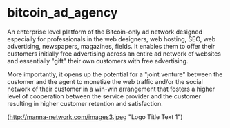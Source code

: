 # bitcoin_ad_agency
An enterprise level platform of the Bitcoin-only ad network designed especially for professionals in the web designers, web hosting, SEO, web advertising, newspapers, magazines, fields. It enables them to offer their customers initially free advertising across an entire ad network of websites and essentially "gift" their own customers with free advertising. 

More importantly, it opens up the potential for a "joint venture" between the customer and the agent to monetize the web traffic and/or the social network of their customer in a win-win arrangement that fosters a higher level of cooperation between the service provider and the customer resulting in higher customer retention and satisfaction. 

(http://manna-network.com/images3.jpeg "Logo Title Text 1")


